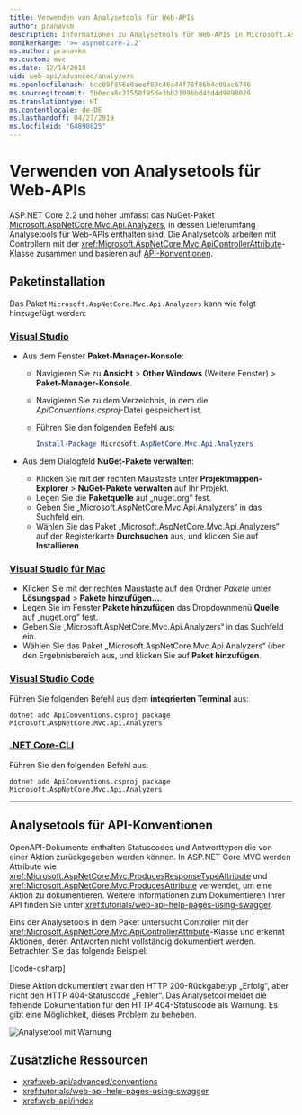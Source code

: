 ```yaml
---
title: Verwenden von Analysetools für Web-APIs
author: pranavkm
description: Informationen zu Analysetools für Web-APIs in Microsoft.AspNetCore.Mvc.Api.Analyzers
monikerRange: '>= aspnetcore-2.2'
ms.author: pranavkm
ms.custom: mvc
ms.date: 12/14/2018
uid: web-api/advanced/analyzers
ms.openlocfilehash: bcc89f856e0aeef80c46a44f76f86b4c09ac6746
ms.sourcegitcommit: 5b0eca8c21550f95de3bb21096bd4fd4d9098026
ms.translationtype: HT
ms.contentlocale: de-DE
ms.lasthandoff: 04/27/2019
ms.locfileid: "64890825"
---
```

# <a name="use-web-api-analyzers"></a>Verwenden von Analysetools für Web-APIs

ASP.NET Core 2.2 und höher umfasst das NuGet-Paket [Microsoft.AspNetCore.Mvc.Api.Analyzers](https://www.nuget.org/packages/Microsoft.AspNetCore.Mvc.Api.Analyzers), in dessen Lieferumfang Analysetools für Web-APIs enthalten sind. Die Analysetools arbeiten mit Controllern mit der <xref:Microsoft.AspNetCore.Mvc.ApiControllerAttribute>-Klasse zusammen und basieren auf [API-Konventionen](xref:web-api/advanced/conventions).

## <a name="package-installation"></a>Paketinstallation

Das Paket `Microsoft.AspNetCore.Mvc.Api.Analyzers` kann wie folgt hinzugefügt werden:

### <a name="visual-studiotabvisual-studio"></a>[Visual Studio](#tab/visual-studio)

* Aus dem Fenster **Paket-Manager-Konsole**:
  * Navigieren Sie zu **Ansicht** > **Other Windows** (Weitere Fenster)  > **Paket-Manager-Konsole**.
  * Navigieren Sie zu dem Verzeichnis, in dem die *ApiConventions.csproj*-Datei gespeichert ist.
  * Führen Sie den folgenden Befehl aus:

    ```powershell
    Install-Package Microsoft.AspNetCore.Mvc.Api.Analyzers
    ```

* Aus dem Dialogfeld **NuGet-Pakete verwalten**:
  * Klicken Sie mit der rechten Maustaste unter **Projektmappen-Explorer** > **NuGet-Pakete verwalten** auf Ihr Projekt.
  * Legen Sie die **Paketquelle** auf „nuget.org“ fest.
  * Geben Sie „Microsoft.AspNetCore.Mvc.Api.Analyzers“ in das Suchfeld ein.
  * Wählen Sie das Paket „Microsoft.AspNetCore.Mvc.Api.Analyzers“ auf der Registerkarte **Durchsuchen** aus, und klicken Sie auf **Installieren**.

### <a name="visual-studio-for-mactabvisual-studio-mac"></a>[Visual Studio für Mac](#tab/visual-studio-mac)

* Klicken Sie mit der rechten Maustaste auf den Ordner *Pakete* unter **Lösungspad** > **Pakete hinzufügen...**.
* Legen Sie im Fenster **Pakete hinzufügen** das Dropdownmenü **Quelle** auf „nuget.org“ fest.
* Geben Sie „Microsoft.AspNetCore.Mvc.Api.Analyzers“ in das Suchfeld ein.
* Wählen Sie das Paket „Microsoft.AspNetCore.Mvc.Api.Analyzers“ über den Ergebnisbereich aus, und klicken Sie auf **Paket hinzufügen**.

### <a name="visual-studio-codetabvisual-studio-code"></a>[Visual Studio Code](#tab/visual-studio-code)

Führen Sie folgenden Befehl aus dem **integrierten Terminal** aus:

```console
dotnet add ApiConventions.csproj package Microsoft.AspNetCore.Mvc.Api.Analyzers
```

### <a name="net-core-clitabnetcore-cli"></a>[.NET Core-CLI](#tab/netcore-cli)

Führen Sie den folgenden Befehl aus:

```console
dotnet add ApiConventions.csproj package Microsoft.AspNetCore.Mvc.Api.Analyzers
```

---

## <a name="analyzers-for-api-conventions"></a>Analysetools für API-Konventionen

OpenAPI-Dokumente enthalten Statuscodes und Antworttypen die von einer Aktion zurückgegeben werden können. In ASP.NET Core MVC werden Attribute wie <xref:Microsoft.AspNetCore.Mvc.ProducesResponseTypeAttribute> und <xref:Microsoft.AspNetCore.Mvc.ProducesAttribute> verwendet, um eine Aktion zu dokumentieren. Weitere Informationen zum Dokumentieren Ihrer API finden Sie unter <xref:tutorials/web-api-help-pages-using-swagger>.

Eins der Analysetools in dem Paket untersucht Controller mit der <xref:Microsoft.AspNetCore.Mvc.ApiControllerAttribute>-Klasse und erkennt Aktionen, deren Antworten nicht vollständig dokumentiert werden. Betrachten Sie das folgende Beispiel:

[!code-csharp[](conventions/sample/Controllers/ContactsController.cs?name=missing404docs&highlight=9)]

Diese Aktion dokumentiert zwar den HTTP 200-Rückgabetyp „Erfolg“, aber nicht den HTTP 404-Statuscode „Fehler“. Das Analysetool meldet die fehlende Dokumentation für den HTTP 404-Statuscode als Warnung. Es gibt eine Möglichkeit, dieses Problem zu beheben.

![Analysetool mit Warnung](conventions/_static/Analyzer.gif)

## <a name="additional-resources"></a>Zusätzliche Ressourcen

* <xref:web-api/advanced/conventions>
* <xref:tutorials/web-api-help-pages-using-swagger>
* <xref:web-api/index>
